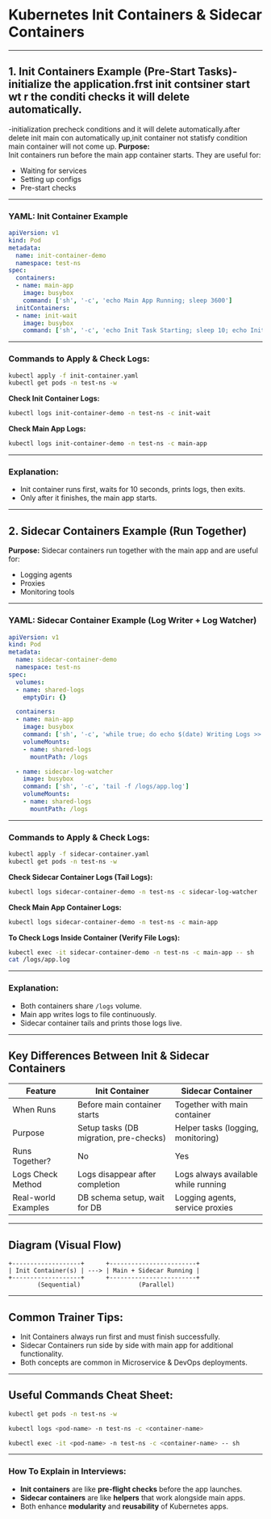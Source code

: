# Kubernetes Init Containers & Sidecar Containers

---

## 1. Init Containers Example (Pre-Start Tasks)-initialize the application.frst init contsiner start wt r the conditi checks it will delete automatically.
-initialization precheck conditions and it will delete automatically.after delete init main con automatically up,init container not statisfy condition main container will not come up.
**Purpose:**  
Init containers run before the main app container starts. They are useful for:
- Waiting for services
- Setting up configs
- Pre-start checks

---

### YAML: Init Container Example

```yaml
apiVersion: v1
kind: Pod
metadata:
  name: init-container-demo
  namespace: test-ns
spec:
  containers:
  - name: main-app
    image: busybox
    command: ['sh', '-c', 'echo Main App Running; sleep 3600']
  initContainers:
  - name: init-wait
    image: busybox
    command: ['sh', '-c', 'echo Init Task Starting; sleep 10; echo Init Task Done']
````

---

### Commands to Apply & Check Logs:

```bash
kubectl apply -f init-container.yaml
kubectl get pods -n test-ns -w
```

**Check Init Container Logs:**

```bash
kubectl logs init-container-demo -n test-ns -c init-wait
```

**Check Main App Logs:**

```bash
kubectl logs init-container-demo -n test-ns -c main-app
```

---

### Explanation:

* Init container runs first, waits for 10 seconds, prints logs, then exits.
* Only after it finishes, the main app starts.

---

## 2. Sidecar Containers Example (Run Together)

**Purpose:**
Sidecar containers run together with the main app and are useful for:

* Logging agents
* Proxies
* Monitoring tools

---

### YAML: Sidecar Container Example (Log Writer + Log Watcher)

```yaml
apiVersion: v1
kind: Pod
metadata:
  name: sidecar-container-demo
  namespace: test-ns
spec:
  volumes:
  - name: shared-logs
    emptyDir: {}

  containers:
  - name: main-app
    image: busybox
    command: ['sh', '-c', 'while true; do echo $(date) Writing Logs >> /logs/app.log; sleep 5; done']
    volumeMounts:
    - name: shared-logs
      mountPath: /logs

  - name: sidecar-log-watcher
    image: busybox
    command: ['sh', '-c', 'tail -f /logs/app.log']
    volumeMounts:
    - name: shared-logs
      mountPath: /logs
```

---

### Commands to Apply & Check Logs:

```bash
kubectl apply -f sidecar-container.yaml
kubectl get pods -n test-ns -w
```

**Check Sidecar Container Logs (Tail Logs):**

```bash
kubectl logs sidecar-container-demo -n test-ns -c sidecar-log-watcher
```

**Check Main App Container Logs:**

```bash
kubectl logs sidecar-container-demo -n test-ns -c main-app
```

**To Check Logs Inside Container (Verify File Logs):**

```bash
kubectl exec -it sidecar-container-demo -n test-ns -c main-app -- sh
cat /logs/app.log
```

---

### Explanation:

* Both containers share `/logs` volume.
* Main app writes logs to file continuously.
* Sidecar container tails and prints those logs live.

---

## Key Differences Between Init & Sidecar Containers

| Feature             | Init Container                         | Sidecar Container                   |
| ------------------- | -------------------------------------- | ----------------------------------- |
| When Runs           | Before main container starts           | Together with main container        |
| Purpose             | Setup tasks (DB migration, pre-checks) | Helper tasks (logging, monitoring)  |
| Runs Together?      | No                                     | Yes                                 |
| Logs Check Method   | Logs disappear after completion        | Logs always available while running |
| Real-world Examples | DB schema setup, wait for DB           | Logging agents, service proxies     |

---

## Diagram (Visual Flow)

```
+-------------------+      +------------------------+
| Init Container(s) | ---> | Main + Sidecar Running |
+-------------------+      +------------------------+
        (Sequential)                (Parallel)
```

---

## Common Trainer Tips:

* Init Containers always run first and must finish successfully.
* Sidecar Containers run side by side with main app for additional functionality.
* Both concepts are common in Microservice & DevOps deployments.

---

## Useful Commands Cheat Sheet:

```bash
kubectl get pods -n test-ns -w

kubectl logs <pod-name> -n test-ns -c <container-name>

kubectl exec -it <pod-name> -n test-ns -c <container-name> -- sh
```

---

### How To Explain in Interviews:

* **Init containers** are like **pre-flight checks** before the app launches.
* **Sidecar containers** are like **helpers** that work alongside main apps.
* Both enhance **modularity** and **reusability** of Kubernetes apps.



